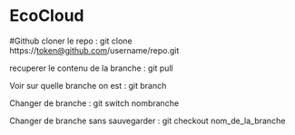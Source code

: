 # EcoCloud

#Github
cloner le repo :
git clone https://token@github.com/username/repo.git

recuperer le contenu de la branche :
git pull

Voir sur quelle branche on est :
git branch

Changer de branche :
git switch nombranche

Changer de branche sans sauvegarder :
git checkout nom_de_la_branche


